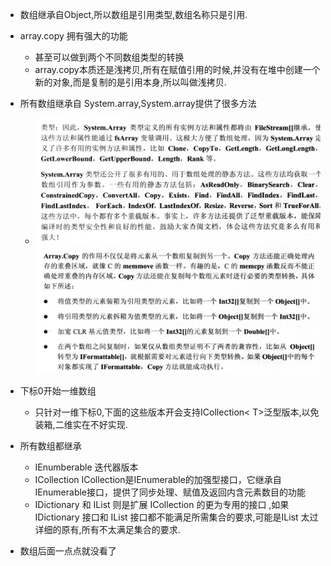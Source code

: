 + 数组继承自Object,所以数组是引用类型,数组名称只是引用. 
+ array.copy 拥有强大的功能
  + 甚至可以做到两个不同数组类型的转换
  + array.copy本质还是浅拷贝,所有在赋值引用的时候,并没有在堆中创建一个新的对象,而是复制的是引用本身,所以叫做浅拷贝.
+ 所有数组继承自 System.array,System.array提供了很多方法
  + ![](2022-10-16-20-18-48.png)
![](2022-10-16-20-16-05.png)

+ 下标0开始一维数组
  + 只针对一维下标0,下面的这些版本开会支持ICollection< T>泛型版本,以免装箱,二维实在不好实现.
+ 所有数组都继承
  + IEnumberable 迭代器版本
  + ICollection  ICollection是IEnumerable的加强型接口，它继承自IEnumerable接口，提供了同步处理、赋值及返回内含元素数目的功能
  + IDictionary 和 IList 则是扩展 ICollection 的更为专用的接口 ,如果 IDictionary 接口和 IList 接口都不能满足所需集合的要求,可能是IList 太过详细的原有,所有不太满足集合的要求.


+ 数组后面一点点就没看了